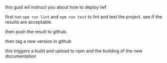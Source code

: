 this guid wil instruct you about how to deploy iwf

first run `npm run lint` and `npm run test` to lint and test the project. see if the results are acceptable.

then push the result to github.

then tag a new version in github

this triggers a build and upload to npm and the building of the new documentation